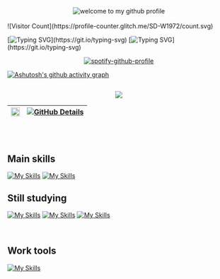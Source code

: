 <div align="center">
	<img src="https://github.com/sindresorhus/sindresorhus/blob/main/welcome-header.gif" alt="welcome to my github profile">
	<br>
	<br>
</div> 
![Visitor Count](https://profile-counter.glitch.me/SD-W1972/count.svg)



[![Typing SVG](https://readme-typing-svg.herokuapp.com/?color=A491DF&size=35&center=true&vCenter=true&width=1000&lines=My+name+is+Anthony+Secon+Duarte;)](https://git.io/typing-svg)
[![Typing SVG](https://readme-typing-svg.herokuapp.com/?color=A491DF&size=25&center=true&vCenter=true&width=1000&lines=I+really+like+music;)](https://git.io/typing-svg)

<p align="center">
  <a href="https://github.com/kittinan/spotify-github-profile">
    <img src="https://spotify-github-profile.kittinanx.com/api/view?uid=6mpsxakhgh8v4cfs5pmysik1n&cover_image=true&theme=default&show_offline=false&background_color=121212&interchange=false" alt="spotify-github-profile">
  </a>
</p>


[![Ashutosh's github activity graph](https://github-readme-activity-graph.vercel.app/graph?username=SD-W1972&bg_color=00000&color=A491DF&line=3452B2&point=3761E8&area=true&hide_border=true)](https://github.com/ashutosh00710/github-readme-activity-graph)

##

<p align="center">
  <img src="https://github-profile-trophy.vercel.app/?username=SD-W1972&theme=onestar&row=2&no-bg=true&column=3&margin-w=15&margin-h=15" />
</p>

| <img width="100%" src="https://github-readme-stats.vercel.app/api/top-langs/?username=SD-W1972&count_private=false&hide=html,css,vue,portugol&layout=compact&hide_border=true&title_color=3452B2&text_color=A491DF&bg_color=0d1117" /> | [![GitHub Details](http://github-profile-summary-cards.vercel.app/api/cards/profile-details?username=SD-W1972&theme=dark)](https://github.com/vn7n24fzkq/github-profile-summary-cards) |  
| ----------- | ----------- |


<br>
<br>

## Main skills

<p align="center">

[![My Skills](https://skillicons.dev/icons?i=java,spring&theme=dark)](https://skillicons.dev)
[![My Skills](https://skillicons.dev/icons?i=arch,linux&theme=dark)](https://skillicons.dev)

</p>

## Still studying

<p align="center">


 [![My Skills](https://skillicons.dev/icons?i=mysql,postgres,docker&theme=dark)](https://skillicons.dev)
[![My Skills](https://skillicons.dev/icons?i=git&theme=dark)](https://skillicons.dev)
[![My Skills](https://skillicons.dev/icons?i=js,html,css&theme=dark)](https://skillicons.dev)

</p>

<br>

## Work tools

[![My Skills](https://skillicons.dev/icons?i=postman,idea,gradle,maven,github,vscode,eclipse&theme=dark)](https://skillicons.dev)

<p align="center">

</p>
